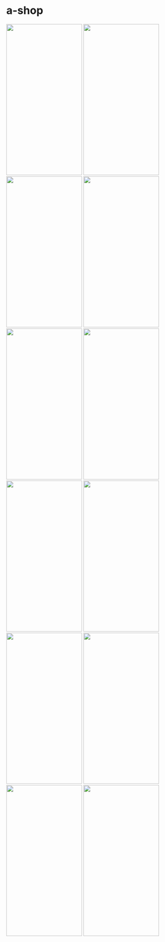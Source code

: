 # a-shop

<div flex-direction: row | row-reverse | column | column-reverse;>
<img src="https://user-images.githubusercontent.com/35015159/137810198-9950e97d-e81b-4378-a665-a7468b996f79.png" width="200" height="400"/>
<img src="https://user-images.githubusercontent.com/35015159/137810214-436287de-5bd4-4472-bd0c-a0c93e73b61c.png"  width="200" height="400"/>
<img src="https://user-images.githubusercontent.com/35015159/137810233-9e29ded8-2325-4cae-9e90-a1cd88e4be77.png" width="200" height="400"/>
<img src="https://user-images.githubusercontent.com/35015159/137810241-ec2afe3c-f478-46b0-a56c-3007f506ff95.png" width="200" height="400"/>
<img src="https://user-images.githubusercontent.com/35015159/137810270-72daeeca-9846-459a-ae5e-72cfa25ef9f0.png"  width="200" height="400"/>
<img src="https://user-images.githubusercontent.com/35015159/137810287-8d66e013-2c11-4122-9977-5a50cd908132.png"  width="200" height="400"/>
<img src="https://user-images.githubusercontent.com/35015159/137810310-0bd16310-8b31-44f0-bf3f-55aa85911967.png"  width="200" height="400"/>
<img src="https://user-images.githubusercontent.com/35015159/137810325-f5d9979f-1dff-4657-ad55-5c15fa9eed3e.png"  width="200" height="400"/>
<img src="https://user-images.githubusercontent.com/35015159/137810387-90d7b5d6-b169-4319-835f-d8054ac1ef4c.png"  width="200" height="400"/>
<img src="https://user-images.githubusercontent.com/35015159/137810340-aab94915-6f5e-4613-a551-a5305c364761.png"  width="200" height="400"/>
<img src="https://user-images.githubusercontent.com/35015159/137810380-e3313cb6-5abe-486c-bb76-1a1736ff51a0.png"  width="200" height="400"/>
<img src="https://user-images.githubusercontent.com/35015159/137810353-adab8bf4-8dd9-4a0f-9259-47bb72f34ff4.png"  width="200" height="400"/>
</div>
